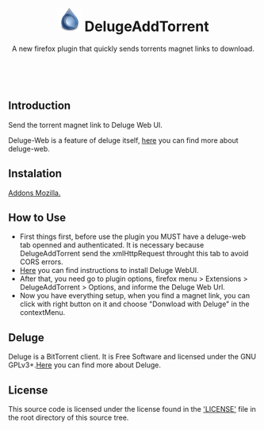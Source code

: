 <h1 align="center"><img src="https://github.com/muriloportugal/DelugeAddTorrent/blob/master/icons/deluge-48.png" width="48" height="48" /> DelugeAddTorrent</h1>
<p align="center">A new firefox plugin that quickly sends torrents magnet links to download.</p>
<br>
<br>
<br>

## Introduction

Send the torrent magnet link to Deluge Web UI.

Deluge-Web is a feature of deluge itself, <a href="https://dev.deluge-torrent.org/wiki/UserGuide/ThinClient#WebUI" target="_blank">here</a> you can find more about deluge-web.

## Instalation
<a href="https://addons.mozilla.org/pt-BR/firefox/addon/delugeaddtorrent/" target="_blank">Addons Mozilla.</a>

## How to Use

- First things first, before use the plugin you MUST have a deluge-web tab openned and authenticated. It is necessary because DelugeAddTorrent send the xmlHttpRequest throught this tab to avoid CORS errors.
- <a href="https://dev.deluge-torrent.org/wiki/UserGuide/ThinClient" target="_blank">Here</a> you can find instructions to install Deluge WebUI.
- After that, you need go to plugin options, firefox menu > Extensions > DelugeAddTorrent > Options, and informe the Deluge Web Url.
- Now you have everything setup, when you find a magnet link, you can click with right button on it and choose "Donwload with Deluge" in the contextMenu.


## Deluge

Deluge is a BitTorrent client. It is Free Software and licensed under the GNU GPLv3+.<a href="https://dev.deluge-torrent.org/wiki/UserGuide" target="_blank">Here</a> you can find more about Deluge.

## License

This source code is licensed under the license found in the ['LICENSE'](LICENSE) file in the root directory of this source tree.


